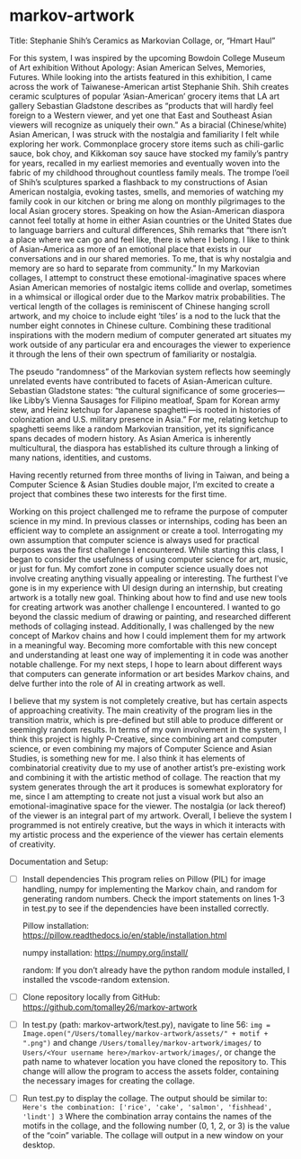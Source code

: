 # markov-artwork

Title: Stephanie Shih’s Ceramics as Markovian Collage, or, “Hmart Haul”

For this system, I was inspired by the upcoming Bowdoin College Museum of Art exhibition Without Apology: Asian American Selves, Memories, Futures. While looking into the artists featured in this exhibition, I came across the work of Taiwanese-American artist Stephanie Shih. Shih creates ceramic sculptures of popular ‘Asian-American’ grocery items that LA art gallery Sebastian Gladstone describes as “products that will hardly feel foreign to a Western viewer, and yet one that East and Southeast Asian viewers will recognize as uniquely their own.” As a biracial (Chinese/white) Asian American, I was struck with the nostalgia and familiarity I felt while exploring her work. Commonplace grocery store items such as chili-garlic sauce, bok choy, and Kikkoman soy sauce have stocked my family’s pantry for years, recalled in my earliest memories and eventually woven into the fabric of my childhood throughout countless family meals. The trompe l’oeil of Shih’s sculptures sparked a flashback to my constructions of Asian American nostalgia, evoking tastes, smells, and memories of watching my family cook in our kitchen or bring me along on monthly pilgrimages to the local Asian grocery stores. Speaking on how the Asian-American diaspora cannot feel totally at home in either Asian countries or the United States due to language barriers and cultural differences, Shih remarks that “there isn’t a place where we can go and feel like, there is where I belong. I like to think of Asian-America as more of an emotional place that exists in our conversations and in our shared memories. To me, that is why nostalgia and memory are so hard to separate from community.” In my Markovian collages, I attempt to construct these emotional-imaginative spaces where Asian American memories of nostalgic items collide and overlap, sometimes in a whimsical or illogical order due to the Markov matrix probabilities. The vertical length of the collages is reminiscent of Chinese hanging scroll artwork, and my choice to include eight ‘tiles’ is a nod to the luck that the number eight connotes in Chinese culture. Combining these traditional inspirations with the modern medium of computer generated art situates my work outside of any particular era and encourages the viewer to experience it through the lens of their own spectrum of familiarity or nostalgia. 

The pseudo “randomness” of the Markovian system reflects how seemingly unrelated events have contributed to facets of Asian-American culture. Sebastian Gladstone states: “​the cultural significance of some groceries—like Libby’s Vienna Sausages for Filipino meatloaf, Spam for Korean army stew, and Heinz ketchup for Japanese spaghetti—is rooted in histories of colonization and U.S. military presence in Asia.” For me, relating ketchup to spaghetti seems like a random Markovian transition, yet its significance spans decades of modern history. As Asian America is inherently multicultural, the diaspora has established its culture through a linking of many nations, identities, and customs. 

Having recently returned from three months of living in Taiwan, and being a Computer Science & Asian Studies double major, I’m excited to create a project that combines these two interests for the first time.

Working on this project challenged me to reframe the purpose of computer science in my mind. In previous classes or internships, coding has been an efficient way to complete an assignment or create a tool. Interrogating my own assumption that computer science is always used for practical purposes was the first challenge I encountered. While starting this class, I began to consider the usefulness of using computer science for art, music, or just for fun. My comfort zone in computer science usually does not involve creating anything visually appealing or interesting. The furthest I’ve gone is in my experience with UI design during an internship, but creating artwork is a totally new goal. Thinking about how to find and use new tools for creating artwork was another challenge I encountered. I wanted to go beyond the classic medium of drawing or painting, and researched different methods of collaging instead. Additionally, I was challenged by the new concept of Markov chains and how I could implement them for my artwork in a meaningful way. Becoming more comfortable with this new concept and understanding at least one way of implementing it in code was another notable challenge. For my next steps, I hope to learn about different ways that computers can generate information or art besides Markov chains, and delve further into the role of AI in creating artwork as well.

I believe that my system is not completely creative, but has certain aspects of approaching creativity. The main creativity of the program lies in the transition matrix, which is pre-defined but still able to produce different or seemingly random results. In terms of my own involvement in the system, I think this project is highly P-Creative, since combining art and computer science, or even combining my majors of Computer Science and Asian Studies, is something new for me. I also think it has elements of combinatorial creativity due to my use of another artist’s pre-existing work and combining it with the artistic method of collage. The reaction that my system generates through the art it produces is somewhat exploratory for me, since I am attempting to create not just a visual work but also an emotional-imaginative space for the viewer. The nostalgia (or lack thereof) of the viewer is an integral part of my artwork. Overall, I believe the system I programmed is not entirely creative, but the ways in which it interacts with my artistic process and the experience of the viewer has certain elements of creativity.

Documentation and Setup:

- [ ] Install dependencies
This program relies on Pillow (PIL) for image handling, numpy for implementing the Markov chain, and random for generating random numbers. Check the import statements on lines 1-3 in test.py to see if the dependencies have been installed correctly.

    Pillow installation:
    https://pillow.readthedocs.io/en/stable/installation.html

    numpy installation:
    https://numpy.org/install/

    random: If you don’t already have the python random module installed, I installed the vscode-random extension.

- [ ] Clone repository locally from GitHub:
    https://github.com/tomalley26/markov-artwork

- [ ] In test.py (path: markov-artwork/test.py), navigate to line 56:
`img = Image.open("/Users/tomalley/markov-artwork/assets/" + motif + ".png")`
and change `/Users/tomalley/markov-artwork/images/` to `Users/<Your username here>/markov-artwork/images/`, or change the path name to whatever location you have cloned the repository to. This change will allow the program to access the assets folder, containing the necessary images for creating the collage.

- [ ] Run test.py to display the collage. The output should be similar to: 
 `Here's the combination: ['rice', 'cake', 'salmon', 'fishhead', 'lindt']
3`
Where the combination array contains the names of the motifs in the collage, and the following number (0, 1, 2, or 3) is the value of the “coin” variable. The collage will output in a new window on your desktop.
